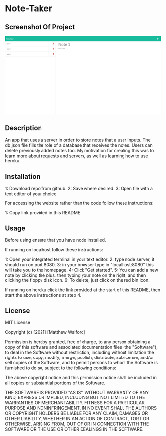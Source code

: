 # Note-Taker

## Screenshot Of Project

<img src="./public/assets/images/screenshot.jpg" alt="an image of the product in action">

## Description

An app that uses a server in order to store notes that a user inputs. The db.json file fills the role of a database that receives the notes. Users can delete previously added notes too.
My motivation for creating this was to learn more about requests and servers, as well as learning how to use heroku.

## Installation

1: Download repo from github. 2: Save where desired. 3: Open file with a text editor of your choice

For accessing the website rather than the code follow these instructions:

1: Copy link provided in this README

## Usage

Before using ensure that you have node installed.

If running on localhost follow these instructions:

1: Open your integrated terminal in your text editor. 2: type node server, it should run on port 8080. 3: in your browser type in "localhost:8080" this will take you to the homepage. 4: Click "Get started". 5: You can add a new note by clicking the plus, then typing your note on the right, and then clicking the floppy disk icon. 6: To delete, just click on the red bin icon.

If running on heroku click the link provided at the start of this README, then start the above instructions at step 4.

## License

MIT License

Copyright (c) [2021] [Matthew Walford]

Permission is hereby granted, free of charge, to any person obtaining a copy of this software and associated documentation files (the "Software"), to deal in the Software without restriction, including without limitation the rights to use, copy, modify, merge, publish, distribute, sublicense, and/or sell copies of the Software, and to permit persons to whom the Software is furnished to do so, subject to the following conditions:

The above copyright notice and this permission notice shall be included in all copies or substantial portions of the Software.

THE SOFTWARE IS PROVIDED "AS IS", WITHOUT WARRANTY OF ANY KIND, EXPRESS OR IMPLIED, INCLUDING BUT NOT LIMITED TO THE WARRANTIES OF MERCHANTABILITY, FITNESS FOR A PARTICULAR PURPOSE AND NONINFRINGEMENT. IN NO EVENT SHALL THE AUTHORS OR COPYRIGHT HOLDERS BE LIABLE FOR ANY CLAIM, DAMAGES OR OTHER LIABILITY, WHETHER IN AN ACTION OF CONTRACT, TORT OR OTHERWISE, ARISING FROM, OUT OF OR IN CONNECTION WITH THE SOFTWARE OR THE USE OR OTHER DEALINGS IN THE SOFTWARE.